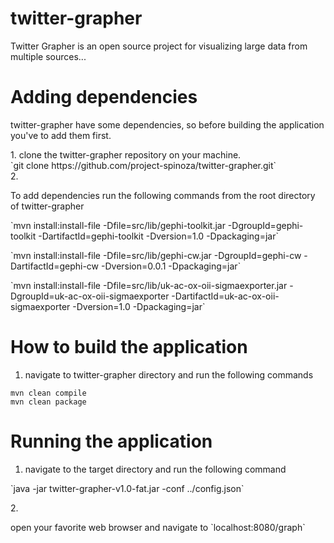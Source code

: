 # twitter-grapher
Twitter Grapher is an open source project for visualizing large data from multiple sources...<br/>

# Adding dependencies
<p>twitter-grapher have some dependencies, so before building the application you've to add them first.</p>
1. clone the twitter-grapher repository on your machine.<br/>
   `git clone https://github.com/project-spinoza/twitter-grapher.git`<br/>
2. <p>To add dependencies run the following commands from the root directory of twitter-grapher</p>
  <p>`mvn install:install-file -Dfile=src/lib/gephi-toolkit.jar -DgroupId=gephi-toolkit -DartifactId=gephi-toolkit -Dversion=1.0 -Dpackaging=jar`</p>
<p>`mvn install:install-file -Dfile=src/lib/gephi-cw.jar -DgroupId=gephi-cw -DartifactId=gephi-cw -Dversion=0.0.1 -Dpackaging=jar`</p>
<p>`mvn install:install-file -Dfile=src/lib/uk-ac-ox-oii-sigmaexporter.jar -DgroupId=uk-ac-ox-oii-sigmaexporter -DartifactId=uk-ac-ox-oii-sigmaexporter -Dversion=1.0 -Dpackaging=jar`</p>

# How to build the application
1. <p>navigate to twitter-grapher directory and run the following commands</p>
  `mvn clean compile`<br/>
  `mvn clean package`<br/>

# Running the application
1. <p>navigate to the target directory and run the following command</p>
  <p>`java -jar twitter-grapher-v1.0-fat.jar -conf ../config.json`</p>
2. <p>open your favorite web browser and navigate to `localhost:8080/graph`</p>
